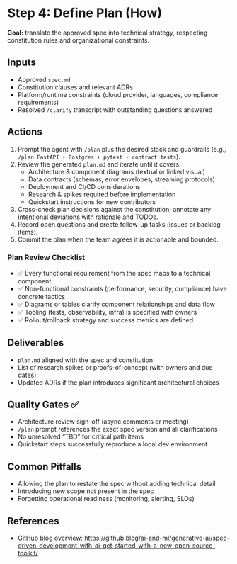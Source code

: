 # Step 4: Define Plan (How)

**Goal:** translate the approved spec into technical strategy, respecting constitution rules and organizational constraints.

## Inputs

- Approved `spec.md`
- Constitution clauses and relevant ADRs
- Platform/runtime constraints (cloud provider, languages, compliance requirements)
- Resolved `/clarify` transcript with outstanding questions answered

## Actions

1. Prompt the agent with `/plan` plus the desired stack and guardrails (e.g., `/plan FastAPI + Postgres + pytest + contract tests`).
2. Review the generated `plan.md` and iterate until it covers:
	- Architecture & component diagrams (textual or linked visual)
	- Data contracts (schemas, error envelopes, streaming protocols)
	- Deployment and CI/CD considerations
	- Research & spikes required before implementation
	- Quickstart instructions for new contributors
3. Cross-check plan decisions against the constitution; annotate any intentional deviations with rationale and TODOs.
4. Record open questions and create follow-up tasks (issues or backlog items).
5. Commit the plan when the team agrees it is actionable and bounded.

### Plan Review Checklist

- ✅ Every functional requirement from the spec maps to a technical component
- ✅ Non-functional constraints (performance, security, compliance) have concrete tactics
- ✅ Diagrams or tables clarify component relationships and data flow
- ✅ Tooling (tests, observability, infra) is specified with owners
- ✅ Rollout/rollback strategy and success metrics are defined

## Deliverables

- `plan.md` aligned with the spec and constitution
- List of research spikes or proofs-of-concept (with owners and due dates)
- Updated ADRs if the plan introduces significant architectural choices

## Quality Gates ✅

- Architecture review sign-off (async comments or meeting)
- `/plan` prompt references the exact spec version and all clarifications
- No unresolved “TBD” for critical path items
- Quickstart steps successfully reproduce a local dev environment

## Common Pitfalls

- Allowing the plan to restate the spec without adding technical detail
- Introducing new scope not present in the spec
- Forgetting operational readiness (monitoring, alerting, SLOs)

## References

- GitHub blog overview: https://github.blog/ai-and-ml/generative-ai/spec-driven-development-with-ai-get-started-with-a-new-open-source-toolkit/
